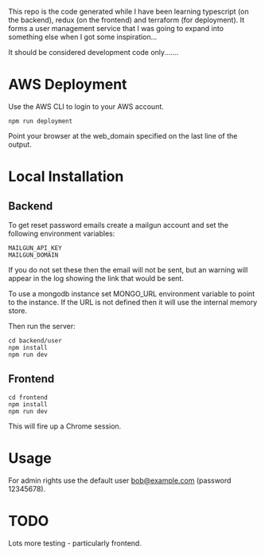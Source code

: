 This repo is the code generated while I have been learning typescript (on the backend),
redux (on the frontend) and terraform (for deployment).  It forms a user management
service that I was going to expand into something else when I got some inspiration...

It should be considered development code only.......

# AWS Deployment

Use the AWS CLI to login to your AWS account.
```
npm run deployment
```

Point your browser at the web_domain specified on the last line of the output.

# Local Installation

## Backend
To get reset password emails create a mailgun account and set the following
environment variables:
```
MAILGUN_API_KEY
MAILGUN_DOMAIN
```
If you do not set these then the email will not be sent, but an warning will
appear in the log showing the link that would be sent.

To use a mongodb instance set MONGO_URL environment variable to point to the instance.
If the URL is not defined then it will use the internal memory store.

Then run the server:
```
cd backend/user
npm install
npm run dev
```

## Frontend
```
cd frontend
npm install
npm run dev
```
This will fire up a Chrome session.

# Usage

For admin rights use the default user bob@example.com (password 12345678).

# TODO

Lots more testing - particularly frontend.
